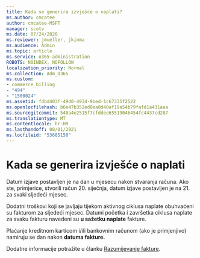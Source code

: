 ```yaml
---
title: Kada se generira izvješće o naplati?
ms.author: cmcatee
author: cmcatee-MSFT
manager: scotv
ms.date: 07/24/2020
ms.reviewer: jmueller, jkinma
ms.audience: Admin
ms.topic: article
ms.service: o365-administration
ROBOTS: NOINDEX, NOFOLLOW
localization_priority: Normal
ms.collection: Adm_O365
ms.custom:
- commerce_billing
- "494"
- "1500024"
ms.assetid: fdbd403f-49d0-4934-9bed-1c67335f2522
ms.openlocfilehash: b6e47b352ed0ea0d40af19a54b79fafd1a431aaa
ms.sourcegitcommit: 540a4e2515f7cfddee65519046454fc4437cd287
ms.translationtype: MT
ms.contentlocale: hr-HR
ms.lasthandoff: 08/01/2021
ms.locfileid: "53685150"
---
```

# <a name="when-is-the-billing-statement-generated"></a>Kada se generira izvješće o naplati

Datum izjave postavljen je na dan u mjesecu nakon stvaranja računa. Ako ste, primjerice, stvorili račun 20. siječnja, datum izjave postavljen je na 21. za svaki sljedeći mjesec.

Dodatni troškovi koji se javljaju tijekom aktivnog ciklusa naplate obuhvaćeni su fakturom za sljedeći mjesec. Datumi početka i završetka ciklusa naplate za svaku fakturu navedeni su **u sažetku naplate** fakture.

Plaćanje kreditnom karticom i/ili bankovnim računom (ako je primjenjivo) namiruju se dan nakon **datuma fakture.**
  
Dodatne informacije potražite u članku [Razumijevanje fakture](/microsoft-365/commerce/billing-and-payments/understand-your-invoice2).